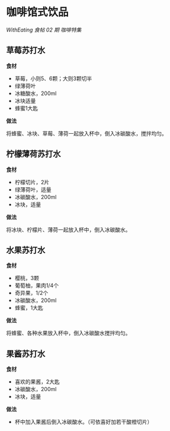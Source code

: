 # 咖啡馆式饮品

*WithEating 食帖 02 期 咖啡特集*

## 草莓苏打水

**食材**

- 草莓，小则5、6颗；大则3颗切半
- 绿薄荷叶
- 冰糖酸水，200ml
- 冰块适量
- 蜂蜜1大匙

**做法**

将蜂蜜、冰块、草莓、薄荷一起放入杯中，倒入冰碳酸水，搅拌均匀。


## 柠檬薄荷苏打水

**食材**

- 柠檬切片，2片
- 绿薄荷叶，适量
- 冰碳酸水，200ml
- 冰块，适量

**做法**

将冰块、柠檬片、薄荷一起放入杯中，倒入冰碳酸水。


## 水果苏打水

**食材**

- 樱桃，3颗
- 葡萄柚，果肉1/4个
- 奇异果，1/2个
- 冰碳酸水，200ml
- 蜂蜜，1大匙

**做法**

将蜂蜜、各种水果放入杯中，倒入冰碳酸水搅拌均匀。


## 果酱苏打水

**食材**

- 喜欢的果酱，2大匙
- 冰碳酸水，200ml
- 冰块，适量

**做法**

- 杯中加入果酱后倒入冰碳酸水。（可依喜好加若干酸橙切片）
